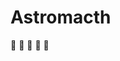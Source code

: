 # Astromacth 
:couplekiss:  :couple_with_heart: :two_men_holding_hands: :two_women_holding_hands: :couple:


